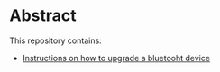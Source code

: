 # Abstract

This repository contains:
  * [Instructions on how to upgrade a bluetooht device](docs/firmware-upgrade-ble.md)
